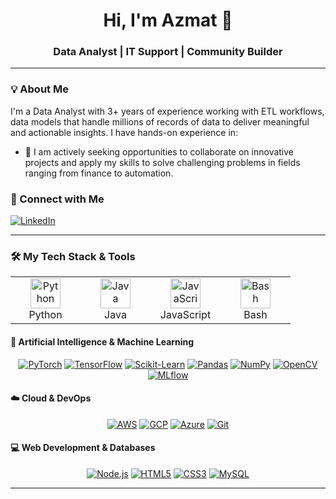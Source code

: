 <!--
## Hi, I'm Azmat 👋

**azmat06/azmat06** is a ✨ _special_ ✨ repository because its `README.md` (this file) appears on your GitHub profile.

Here are some ideas to get you started:

- 🔭 I’m currently working on ...
- 🌱 I’m currently learning ...
- 👯 I’m looking to collaborate on ...
- 🤔 I’m looking for help with ...
- 💬 Ask me about ...
- 📫 How to reach me: ...
- 😄 Pronouns: ...
- ⚡ Fun fact: ...


 👋 Hi, I’m Azmat Ullah
 
    I'm a Data Analyst with 3+ years of experience working with ETL workflows, data models
    that handle millions of records of data to deliver meaningful and actionable insights. I am seeking an opportunity 
    to leverage my diverse skills at your organization using statistical techniques.
    
🌱 I’m currently learning R.

📫 How to reach me LinkedIn : https://www.linkedin.com/in/azmat-ullah/
-->


<div align="center">
  <h1 align="center">Hi, I'm Azmat 👋</h1>
  <h3 align="center">Data Analyst | IT Support | Community Builder</h3>
  <!-- <p align="center">
    <img src="https://komarev.com/ghpvc/?username=arash-sadeghi&label=Profile%20Views&color=0e75b6&style=flat-square" alt="profile views"/>
  </p> -->
</div>

---

### 💡 About Me

   I'm a Data Analyst with 3+ years of experience working with ETL workflows, data models that handle millions of records of data to deliver meaningful and actionable insights. I have hands-on experience in:

- 🚀 I am actively seeking opportunities to collaborate on innovative projects and apply my skills to solve challenging problems in fields ranging from finance to automation.
  

### 🔗 Connect with Me
<p align="left">
  <a href="https://www.linkedin.com/in/azmat-ullah/" target="_blank"><img src="https://img.shields.io/badge/LinkedIn-0077B5?style=for-the-badge&logo=linkedin&logoColor=white" alt="LinkedIn"/></a>
  <!-- <a href="https://<site_here>/#/" target="_blank"><img src="https://img.shields.io/badge/Portfolio-255E63?style=for-the-badge&logo=hugo&logoColor=white" alt="Portfolio"/></a> -->
</p>

---

### 🛠️ My Tech Stack & Tools

<table align="center">
  <tr>
    <td align="center" width="96">
      <img src="https://skillicons.dev/icons?i=python" width="48" height="48" alt="Python" />
      <br>Python
    </td>
    <td align="center" width="96">
      <img src="https://skillicons.dev/icons?i=java" width="48" height="48" alt="Java" />
      <br>Java
    </td>
    <!-- <td align="center" width="96">
      <img src="https://skillicons.dev/icons?i=cpp" width="48" height="48" alt="C++" />
      <br>C++
    </td> -->
    <td align="center" width="96">
      <img src="https://skillicons.dev/icons?i=js" width="48" height="48" alt="JavaScript" />
      <br>JavaScript
    </td>
    <!-- <td align="center" width="96">
      <img src="https://skillicons.dev/icons?i=ts" width="48" height="48" alt="TypeScript" />
      <br>TypeScript
    </td> -->
     <!-- <td align="center" width="96">
      <img src="https://skillicons.dev/icons?i=cs" width="48" height="48" alt="C#" />
      <br>C#
    </td> -->
    <td align="center" width="96">
      <img src="https://skillicons.dev/icons?i=bash" width="48" height="48" alt="Bash" />
      <br>Bash
    </td>
  </tr>
</table>

#### 🧠 Artificial Intelligence & Machine Learning
<p align="center">
  <a href="#"><img src="https://img.shields.io/badge/PyTorch-%23EE4C2C.svg?style=for-the-badge&logo=PyTorch&logoColor=white" alt="PyTorch"/></a>
  <a href="#"><img src="https://img.shields.io/badge/TensorFlow-%23FF6F00.svg?style=for-the-badge&logo=TensorFlow&logoColor=white" alt="TensorFlow"/></a>
  <a href="#"><img src="https://img.shields.io/badge/scikit--learn-%23F7931E.svg?style=for-the-badge&logo=scikit-learn&logoColor=white" alt="Scikit-Learn"/></a>
  <a href="#"><img src="https://img.shields.io/badge/pandas-%23150458.svg?style=for-the-badge&logo=pandas&logoColor=white" alt="Pandas"/></a>
  <a href="#"><img src="https://img.shields.io/badge/numpy-%23013243.svg?style=for-the-badge&logo=numpy&logoColor=white" alt="NumPy"/></a>
  <a href="#"><img src="https://img.shields.io/badge/OpenCV-272727?style=for-the-badge&logo=opencv&logoColor=white" alt="OpenCV"/></a>
  <!-- <a href="#"><img src="https://img.shields.io/badge/🤗%20HuggingFace-FFD21E?style=for-the-badge&logo=huggingface&logoColor=black" alt="HuggingFace"/></a> -->
  <!-- <a href="#"><img src="https://img.shields.io/badge/🦜%20LangChain-009688?style=for-the-badge" alt="LangChain"/></a> -->
  <!-- <a href="#"><img src="https://img.shields.io/badge/Multi--Modal%20LLMs-5A3DA3?style=for-the-badge" alt="Multi-Modal LLMs"/></a> -->
  <a href="#"><img src="https://img.shields.io/badge/MLflow-0084B4?style=for-the-badge&logo=mlflow&logoColor=white" alt="MLflow"/></a>
</p>

#### ☁️ Cloud & DevOps
<p align="center">
  <a href="#"><img src="https://img.shields.io/badge/Amazon_AWS-232F3E?style=for-the-badge&logo=amazon-aws&logoColor=white" alt="AWS"/></a>
  <a href="#"><img src="https://img.shields.io/badge/Google_Cloud-4285F4?style=for-the-badge&logo=google-cloud&logoColor=white" alt="GCP"/></a>
  <a href="#"><img src="https://img.shields.io/badge/Microsoft_Azure-0089D6?style=for-the-badge&logo=microsoft-azure&logoColor=white" alt="Azure"/></a>
  <!-- <a href="#"><img src="https://img.shields.io/badge/Docker-2496ED?style=for-the-badge&logo=docker&logoColor=white" alt="Docker"/></a>
  <a href="#"><img src="https://img.shields.io/badge/Kubernetes-326CE5?style=for-the-badge&logo=kubernetes&logoColor=white" alt="Kubernetes"/></a>
  <a href="#"><img src="https://img.shields.io/badge/Terraform-7B42BC?style=for-the-badge&logo=terraform&logoColor=white" alt="Terraform"/></a>
  <a href="#"><img src="https://img.shields.io/badge/GitHub_Actions-2088FF?style=for-the-badge&logo=github-actions&logoColor=white" alt="GitHub Actions"/></a> -->
  <a href="#"><img src="https://img.shields.io/badge/Git-F05032?style=for-the-badge&logo=git&logoColor=white" alt="Git"/></a>
</p>

#### 💻 Web Development & Databases
<p align="center">
  <!-- <a href="#"><img src="https://img.shields.io/badge/React-20232A?style=for-the-badge&logo=react&logoColor=61DAFB" alt="React"/></a> -->
  <a href="#"><img src="https://img.shields.io/badge/Node.js-339933?style=for-the-badge&logo=nodedotjs&logoColor=white" alt="Node.js"/></a>
  <!-- <a href="#"><img src="https://img.shields.io/badge/Express.js-000000?style=for-the-badge&logo=express&logoColor=white" alt="Express"/></a>
  <a href="#"><img src="https://img.shields.io/badge/Flask-000000?style=for-the-badge&logo=flask&logoColor=white" alt="Flask"/></a> -->
  <a href="#"><img src="https://img.shields.io/badge/HTML5-E34F26?style=for-the-badge&logo=html5&logoColor=white" alt="HTML5"/></a>
  <a href="#"><img src="https://img.shields.io/badge/CSS3-1572B6?style=for-the-badge&logo=css3&logoColor=white" alt="CSS3"/></a>
  <a href="#"><img src="https://img.shields.io/badge/MySQL-4479A1?style=for-the-badge&logo=mysql&logoColor=white" alt="MySQL"/></a>
  <!-- <a href="#"><img src="https://img.shields.io/badge/Amazon_DynamoDB-4053D6?style=for-the-badge&logo=amazon-dynamodb&logoColor=white" alt="DynamoDB"/></a> -->
</p>




---



</p>
